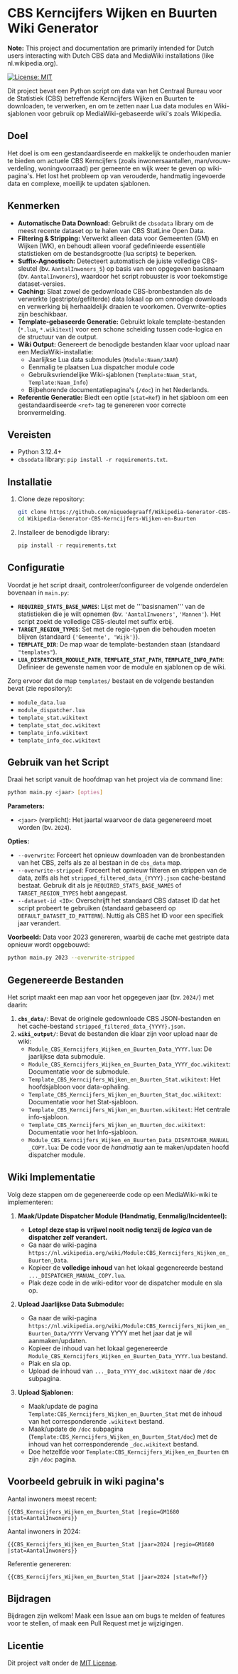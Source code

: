 # CBS Kerncijfers Wijken en Buurten Wiki Generator

**Note:** This project and documentation are primarily intended for Dutch users interacting with Dutch CBS data and MediaWiki installations (like nl.wikipedia.org).

[![License: MIT](https://img.shields.io/badge/License-MIT-yellow.svg)](https://opensource.org/licenses/MIT)

Dit project bevat een Python script om data van het Centraal Bureau voor de Statistiek (CBS) betreffende Kerncijfers Wijken en Buurten te downloaden, te verwerken, en om te zetten naar Lua data modules en Wiki-sjablonen voor gebruik op MediaWiki-gebaseerde wiki's zoals Wikipedia.

## Doel

Het doel is om een gestandaardiseerde en makkelijk te onderhouden manier te bieden om actuele CBS Kerncijfers (zoals inwonersaantallen, man/vrouw-verdeling, woningvoorraad) per gemeente en wijk weer te geven op wiki-pagina's. Het lost het probleem op van verouderde, handmatig ingevoerde data en complexe, moeilijk te updaten sjablonen.

## Kenmerken

*   **Automatische Data Download:** Gebruikt de `cbsodata` library om de meest recente dataset op te halen van CBS StatLine Open Data.
*   **Filtering & Stripping:** Verwerkt alleen data voor Gemeenten (GM) en Wijken (WK), en behoudt alleen vooraf gedefinieerde essentiële statistieken om de bestandsgrootte (lua scripts) te beperken.
*   **Suffix-Agnostisch:** Detecteert automatisch de juiste volledige CBS-sleutel (bv. `AantalInwoners_5`) op basis van een opgegeven basisnaam (bv. `AantalInwoners`), waardoor het script robuuster is voor toekomstige dataset-versies.
*   **Caching:** Slaat zowel de gedownloade CBS-bronbestanden als de verwerkte (gestripte/gefilterde) data lokaal op om onnodige downloads en verwerking bij herhaaldelijk draaien te voorkomen. Overwrite-opties zijn beschikbaar.
*   **Template-gebaseerde Generatie:** Gebruikt lokale template-bestanden (`*.lua`, `*.wikitext`) voor een schone scheiding tussen code-logica en de structuur van de output.
*   **Wiki Output:** Genereert de benodigde bestanden klaar voor upload naar een MediaWiki-installatie:
    *   Jaarlijkse Lua data submodules (`Module:Naam/JAAR`)
    *   Eenmalig te plaatsen Lua dispatcher module code
    *   Gebruiksvriendelijke Wiki-sjablonen (`Template:Naam_Stat`, `Template:Naam_Info`)
    *   Bijbehorende documentatiepagina's (`/doc`) in het Nederlands.
*   **Referentie Generatie:** Biedt een optie (`stat=Ref`) in het sjabloon om een gestandaardiseerde `<ref>` tag te genereren voor correcte bronvermelding.

## Vereisten

*   Python 3.12.4+
*   `cbsodata` library: `pip install -r requirements.txt`. 

## Installatie

1.  Clone deze repository:
    ```bash
    git clone https://github.com/niquedegraaff/Wikipedia-Generator-CBS-Kerncijfers-Wijken-en-Buurten.git
    cd Wikipedia-Generator-CBS-Kerncijfers-Wijken-en-Buurten
    ```
2.  Installeer de benodigde library:
    ```bash
    pip install -r requirements.txt
    ```

## Configuratie

Voordat je het script draait, controleer/configureer de volgende onderdelen bovenaan in `main.py`:

*   **`REQUIRED_STATS_BASE_NAMES`**: Lijst met de '''basisnamen''' van de statistieken die je wilt opnemen (bv. `'AantalInwoners'`, `'Mannen'`). Het script zoekt de volledige CBS-sleutel met suffix erbij.
*   **`TARGET_REGION_TYPES`**: Set met de regio-typen die behouden moeten blijven (standaard `{'Gemeente', 'Wijk'}`).
*   **`TEMPLATE_DIR`**: De map waar de template-bestanden staan (standaard `"templates"`).
*   **`LUA_DISPATCHER_MODULE_PATH`**, **`TEMPLATE_STAT_PATH`**, **`TEMPLATE_INFO_PATH`**: Definieer de gewenste namen voor de module en sjablonen op de wiki.

Zorg ervoor dat de map `templates/` bestaat en de volgende bestanden bevat (zie repository):
*   `module_data.lua`
*   `module_dispatcher.lua`
*   `template_stat.wikitext`
*   `template_stat_doc.wikitext`
*   `template_info.wikitext`
*   `template_info_doc.wikitext`

## Gebruik van het Script

Draai het script vanuit de hoofdmap van het project via de command line:

```bash
python main.py <jaar> [opties]
```

**Parameters:**

*   `<jaar>` (verplicht): Het jaartal waarvoor de data gegenereerd moet worden (bv. `2024`).

**Opties:**

*   `--overwrite`: Forceert het opnieuw downloaden van de bronbestanden van het CBS, zelfs als ze al bestaan in de `cbs_data` map.
*   `--overwrite-stripped`: Forceert het opnieuw filteren en strippen van de data, zelfs als het `stripped_filtered_data_{YYYY}.json` cache-bestand bestaat. Gebruik dit als je `REQUIRED_STATS_BASE_NAMES` of `TARGET_REGION_TYPES` hebt aangepast.
*   `--dataset-id <ID>`: Overschrijft het standaard CBS dataset ID dat het script probeert te gebruiken (standaard gebaseerd op `DEFAULT_DATASET_ID_PATTERN`). Nuttig als CBS het ID voor een specifiek jaar verandert.

**Voorbeeld:** Data voor 2023 genereren, waarbij de cache met gestripte data opnieuw wordt opgebouwd:

```bash
python main.py 2023 --overwrite-stripped
```

## Gegenereerde Bestanden

Het script maakt een map aan voor het opgegeven jaar (bv. `2024/`) met daarin:

1.  **`cbs_data/`**: Bevat de originele gedownloade CBS JSON-bestanden en het cache-bestand `stripped_filtered_data_{YYYY}.json`.
2.  **`wiki_output/`**: Bevat de bestanden die klaar zijn voor upload naar de wiki:
    *   `Module_CBS_Kerncijfers_Wijken_en_Buurten_Data_YYYY.lua`: De jaarlijkse data submodule.
    *   `Module_CBS_Kerncijfers_Wijken_en_Buurten_Data_YYYY_doc.wikitext`: Documentatie voor de submodule.
    *   `Template_CBS_Kerncijfers_Wijken_en_Buurten_Stat.wikitext`: Het hoofdsjabloon voor data-ophaling.
    *   `Template_CBS_Kerncijfers_Wijken_en_Buurten_Stat_doc.wikitext`: Documentatie voor het Stat-sjabloon.
    *   `Template_CBS_Kerncijfers_Wijken_en_Buurten.wikitext`: Het centrale info-sjabloon.
    *   `Template_CBS_Kerncijfers_Wijken_en_Buurten_doc.wikitext`: Documentatie voor het Info-sjabloon.
    *   `Module_CBS_Kerncijfers_Wijken_en_Buurten_Data_DISPATCHER_MANUAL_COPY.lua`: De code voor de *handmatig* aan te maken/updaten hoofd dispatcher module.

## Wiki Implementatie

Volg deze stappen om de gegenereerde code op een MediaWiki-wiki te implementeren:

1.  **Maak/Update Dispatcher Module (Handmatig, Eenmalig/Incidenteel):**
    *   **Letop! deze stap is vrijwel nooit nodig tenzij de *logica* van de dispatcher zelf verandert.**
    *   Ga naar de wiki-pagina `https://nl.wikipedia.org/wiki/Module:CBS_Kerncijfers_Wijken_en_Buurten_Data`.
    *   Kopieer de **volledige inhoud** van het lokaal gegenereerde bestand `..._DISPATCHER_MANUAL_COPY.lua`.
    *   Plak deze code in de wiki-editor voor de dispatcher module en sla op.

2.  **Upload Jaarlijkse Data Submodule:**
    *   Ga naar de wiki-pagina `https://nl.wikipedia.org/wiki/Module:CBS_Kerncijfers_Wijken_en_Buurten_Data/YYYY` Vervang YYYY met het jaar dat je wil aanmaken/updaten. 
    *   Kopieer de inhoud van het lokaal gegenereerde `Module_CBS_Kerncijfers_Wijken_en_Buurten_Data_YYYY.lua` bestand.
    *   Plak en sla op.
    *   Upload de inhoud van `..._Data_YYYY_doc.wikitext` naar de `/doc` subpagina.

3.  **Upload Sjablonen:**
    *   Maak/update de pagina `Template:CBS_Kerncijfers_Wijken_en_Buurten_Stat` met de inhoud van het corresponderende `.wikitext` bestand.
    *   Maak/update de `/doc` subpagina (`Template:CBS_Kerncijfers_Wijken_en_Buurten_Stat/doc`) met de inhoud van het corresponderende `_doc.wikitext` bestand.
    *   Doe hetzelfde voor `Template:CBS_Kerncijfers_Wijken_en_Buurten` en zijn `/doc` pagina.

## Voorbeeld gebruik in wiki pagina's

Aantal inwoners meest recent:
```wikitext
{{CBS_Kerncijfers_Wijken_en_Buurten_Stat |regio=GM1680 |stat=AantalInwoners}}
```

Aantal inwoners in 2024:
```wikitext
{{CBS_Kerncijfers_Wijken_en_Buurten_Stat |jaar=2024 |regio=GM1680 |stat=AantalInwoners}}
```

Referentie genereren:
```wikitext
{{CBS_Kerncijfers_Wijken_en_Buurten_Stat |jaar=2024 |stat=Ref}}
```

## Bijdragen

Bijdragen zijn welkom! Maak een Issue aan om bugs te melden of features voor te stellen, of maak een Pull Request met je wijzigingen.

## Licentie

Dit project valt onder de [MIT License](LICENSE).
